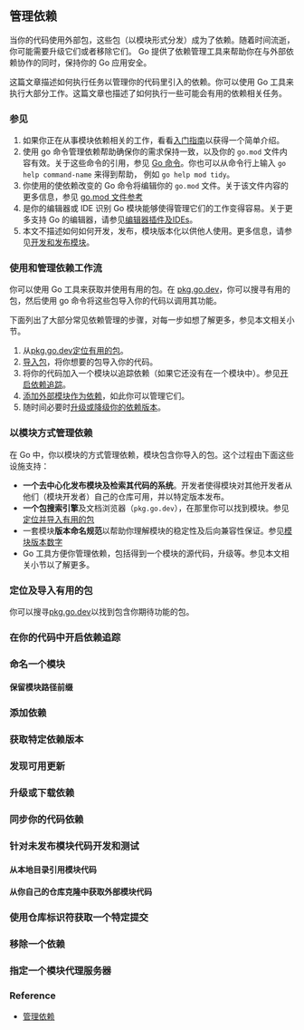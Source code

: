 ## 管理依赖

当你的代码使用外部包，这些包（以模块形式分发）成为了依赖。随着时间流逝，你可能需要升级它们或者移除它们。 Go 提供了依赖管理工具来帮助你在与外部依赖协作的同时，保持你的 Go 应用安全。

这篇文章描述如何执行任务以管理你的代码里引入的依赖。你可以使用 Go 工具来执行大部分工作。这篇文章也描述了如何执行一些可能会有用的依赖相关任务。

### 参见

1. 如果你正在从事模块依赖相关的工作，看看[入门指南](https://go.dev/doc/tutorial/getting-started)以获得一个简单介绍。
2. 使用 go 命令管理依赖帮助确保你的需求保持一致，以及你的 `go.mod` 文件内容有效。关于这些命令的引用，参见 [Go 命令](https://go.dev/cmd/go/)。你也可以从命令行上输入 `go help command-name` 来得到帮助， 例如 `go help mod tidy`。
3. 你使用的使依赖改变的 Go 命令将编辑你的 `go.mod` 文件。关于该文件内容的更多信息，参见 [go.mod 文件参考](https://go.dev/doc/modules/gomod-ref)
4. 是你的编辑器或 IDE 识别 Go 模块能够使得管理它们的工作变得容易。关于更多支持 Go 的编辑器，请参见[编辑器插件及IDEs](https://go.dev/doc/editors.html)。
5. 本文不描述如何如何开发，发布，模块版本化以供他人使用。更多信息，请参见[开发和发布模块](https://go.dev/doc/modules/developing)。

### 使用和管理依赖工作流

你可以使用 Go 工具来获取并使用有用的包。在 [pkg.go.dev](https://pkg.go.dev/)，你可以搜寻有用的包，然后使用 go 命令将这些包导入你的代码以调用其功能。

下面列出了大部分常见依赖管理的步骤，对每一步如想了解更多，参见本文相关小节。

1. 从[pkg.go.dev](https://pkg.go.dev/)[定位有用的包](https://go.dev/doc/modules/managing-dependencies#locating_packages)。
2. [导入包](https://go.dev/doc/modules/managing-dependencies#locating_packages)，将你想要的包导入你的代码。
3. 将你的代码加入一个模块以追踪依赖（如果它还没有在一个模块中）。参见[开启依赖追踪](https://go.dev/doc/modules/managing-dependencies#enable_tracking)。
4. [添加外部模块作为依赖](https://go.dev/doc/modules/managing-dependencies#adding_dependency)，如此你可以管理它们。
5. 随时间必要时[升级或降级你的依赖版本](https://go.dev/doc/modules/managing-dependencies#upgrading)。

### 以模块方式管理依赖

在 Go 中，你以模块的方式管理依赖，模块包含你导入的包。这个过程由下面这些设施支持：

- **一个去中心化发布模块及检索其代码的系统**。开发者使得模块对其他开发者从他们（模块开发者）自己的仓库可用，并以特定版本发布。
- **一个包搜索引擎**及文档浏览器（`pkg.go.dev`），在那里你可以找到模块。参见[定位并导入有用的包](https://go.dev/doc/modules/managing-dependencies#locating_packages)
- 一套模块**版本命名规范**以帮助你理解模块的稳定性及后向兼容性保证。参见[模块版本数字](https://go.dev/doc/modules/version-numbers)
- Go 工具方便你管理依赖，包括得到一个模块的源代码，升级等。参见本文相关小节以了解更多。

### 定位及导入有用的包

你可以搜寻[pkg.go.dev](https://pkg.go.dev/)以找到包含你期待功能的包。

### 在你的代码中开启依赖追踪

### 命名一个模块

#### 保留模块路径前缀

### 添加依赖

### 获取特定依赖版本

### 发现可用更新

### 升级或下载依赖

### 同步你的代码依赖

### 针对未发布模块代码开发和测试

#### 从本地目录引用模块代码


#### 从你自己的仓库克隆中获取外部模块代码

### 使用仓库标识符获取一个特定提交

### 移除一个依赖


### 指定一个模块代理服务器


### Reference

- [管理依赖](https://go.dev/doc/modules/managing-dependencies)
